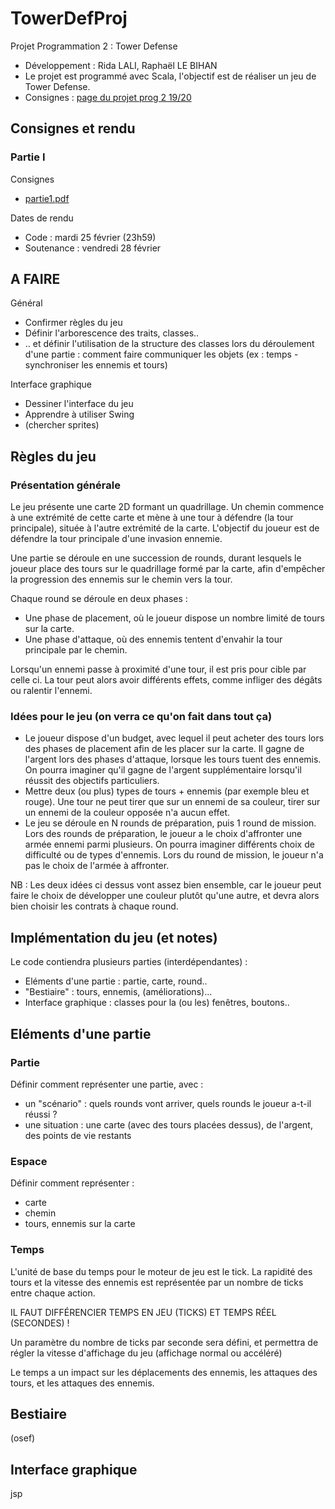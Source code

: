 # TowerDefProj

Projet Programmation 2 : Tower Defense

* Développement : Rida LALI, Raphaël LE BIHAN
* Le projet est programmé avec Scala, l'objectif est de réaliser un jeu de Tower Defense.
* Consignes : [page du projet prog 2 19/20](http://www.lsv.fr/~schwoon/enseignement/projet-prog2/2020/index.html)

## Consignes et rendu

### Partie I

Consignes
* [partie1.pdf](https://raw.githubusercontent.com/tinylinux/TowerDefProj/master/partie1.pdf)

Dates de rendu
* Code : mardi 25 février (23h59)
* Soutenance : vendredi 28 février

## A FAIRE

Général
* Confirmer règles du jeu
* Définir l'arborescence des traits, classes..
* .. et définir l'utilisation de la structure des classes lors du déroulement d'une partie :
comment faire communiquer les objets (ex : temps - synchroniser les ennemis et tours)

Interface graphique
* Dessiner l'interface du jeu
* Apprendre à utiliser Swing
* (chercher sprites)

## Règles du jeu

### Présentation générale

Le jeu présente une carte 2D formant un quadrillage.
Un chemin commence à une extrémité de cette carte et mène à une tour à défendre (la tour principale),
située à l'autre extrémité de la carte.
L'objectif du joueur est de défendre la tour principale d'une invasion ennemie.

Une partie se déroule en une succession de rounds, durant lesquels le joueur place des tours sur le quadrillage
formé par la carte, afin d'empêcher la progression des ennemis sur le chemin vers la tour.

Chaque round se déroule en deux phases :
* Une phase de placement, où le joueur dispose un nombre limité de tours sur la carte.
* Une phase d'attaque, où des ennemis tentent d'envahir la tour principale par le chemin.

Lorsqu'un ennemi passe à proximité d'une tour, il est pris pour cible par celle ci.
La tour peut alors avoir différents effets, comme infliger des dégâts ou ralentir l'ennemi.

### Idées pour le jeu (on verra ce qu'on fait dans tout ça)

* Le joueur dispose d'un budget, avec lequel il peut acheter des tours lors des phases de placement afin de les placer
sur la carte.
Il gagne de l'argent lors des phases d'attaque, lorsque les tours tuent des ennemis. On pourra imaginer qu'il gagne
de l'argent supplémentaire lorsqu'il réussit des objectifs particuliers.
* Mettre deux (ou plus) types de tours + ennemis (par exemple bleu et rouge).
Une tour ne peut tirer que sur un ennemi de sa couleur, tirer sur un ennemi de la couleur opposée n'a aucun effet.
* Le jeu se déroule en N rounds de préparation, puis 1 round de mission.
Lors des rounds de préparation, le joueur a le choix d'affronter une armée ennemi parmi plusieurs.
On pourra imaginer différents choix de difficulté ou de types d'ennemis.
Lors du round de mission, le joueur n'a pas le choix de l'armée à affronter.

NB : Les deux idées ci dessus vont assez bien ensemble, car le joueur peut faire le choix de développer une couleur plutôt
qu'une autre, et devra alors bien choisir les contrats à chaque round.


## Implémentation du jeu (et notes)

Le code contiendra plusieurs parties (interdépendantes) :

* Eléments d'une partie : partie, carte, round..
* "Bestiaire" : tours, ennemis, (améliorations)...
* Interface graphique : classes pour la (ou les) fenêtres, boutons..

## Eléments d'une partie

### Partie

Définir comment représenter une partie, avec :

* un "scénario" : quels rounds vont arriver, quels rounds le joueur a-t-il réussi ?
* une situation : une carte (avec des tours placées dessus), de l'argent, des points de vie restants

### Espace

Définir comment représenter :
* carte
* chemin
* tours, ennemis sur la carte

### Temps

L'unité de base du temps pour le moteur de jeu est le tick.
La rapidité des tours et la vitesse des ennemis est représentée par un nombre de ticks entre chaque action.

IL FAUT DIFFÉRENCIER TEMPS EN JEU (TICKS) ET TEMPS RÉEL (SECONDES) !

Un paramètre du nombre de ticks par seconde sera défini, et permettra de régler la vitesse d'affichage du jeu
(affichage normal ou accéléré)

Le temps a un impact sur les déplacements des ennemis, les attaques des tours, et les attaques des ennemis.

## Bestiaire

(osef)

## Interface graphique

jsp
